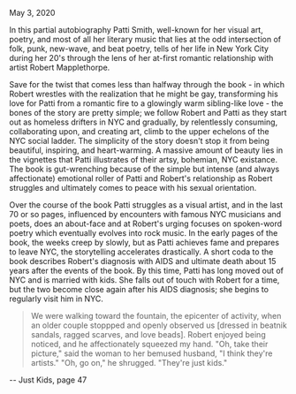 May 3, 2020

In this partial autobiography Patti Smith, well-known for her visual art, poetry, and most of all her literary music that lies at the odd intersection of folk, punk, new-wave, and beat poetry, tells of her life in New York City during her 20's through the lens of her at-first romantic relationship with artist Robert Mapplethorpe.

Save for the twist that comes less than halfway through the book - in which Robert wrestles with the realization that he might be gay, transforming his love for Patti from a romantic fire to a glowingly warm sibling-like love - the bones of the story are pretty simple; we follow Robert and Patti as they start out as homeless drifters in NYC and gradually, by relentlessly consuming, collaborating upon, and creating art, climb to the upper echelons of the NYC social ladder. The simplicity of the story doesn't stop it from being beautiful, inspiring, and heart-warming. A massive amount of beauty lies in the vignettes that Patti illustrates of their artsy, bohemian, NYC existance. The book is gut-wrenching because of the simple but intense (and always affectionate) emotional roller of Patti and Robert's relationship as Robert struggles and ultimately comes to peace with his sexual orientation.

Over the course of the book Patti struggles as a visual artist, and in the last 70 or so pages, influenced by encounters with famous NYC musicians and poets, does an about-face and at Robert's urging focuses on spoken-word poetry which eventually evolves into rock music. In the early pages of the book, the weeks creep by slowly, but as Patti achieves fame and prepares to leave NYC, the storytelling accelerates drastically. A short coda to the book describes Robert's diagnosis with AIDS and ultimate death about 15 years after the events of the book. By this time, Patti has long moved out of NYC and is married with kids. She falls out of touch with Robert for a time, but the two become close again after his AIDS diagnosis; she begins to regularly visit him in NYC.

> We were walking toward the fountain, the epicenter of activity, when an older couple stoppped and openly observed us [dressed in beatnik sandals, ragged scarves, and love beads]. Robert enjoyed being noticed, and he affectionately squeezed my hand.
> "Oh, take their picture," said the woman to her bemused husband, "I think they're artists."
> "Oh, go on," he shrugged. "They're just kids."

   -- Just Kids, page 47
